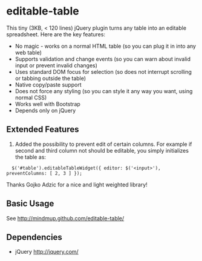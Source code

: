 

editable-table
=================

This tiny (3KB, < 120 lines) jQuery plugin turns any table into an editable spreadsheet. Here are the key features:

* No magic - works on a normal HTML table (so you can plug it in into any web
table)
* Supports validation and change events (so you can warn about invalid input or
prevent invalid changes)
* Uses standard DOM focus for selection (so does not interrupt scrolling or
tabbing outside the table)
* Native copy/paste support
* Does not force any styling (so you can style it any way you want, using normal
CSS)
* Works well with Bootstrap
* Depends only on jQuery

Extended Features
-----------

1. Added the possibility to prevent edit of certain columns. For example if second and third column not should be editable, you simply initializes the table as:
```example
  $('#table').editableTableWidget({ editor: $('<input>'), preventColumns: [ 2, 3 ] });
```
Thanks Gojko Adzic for a nice and light weighted library!

Basic Usage
-----------

See http://mindmup.github.com/editable-table/

Dependencies
------------
* jQuery http://jquery.com/
